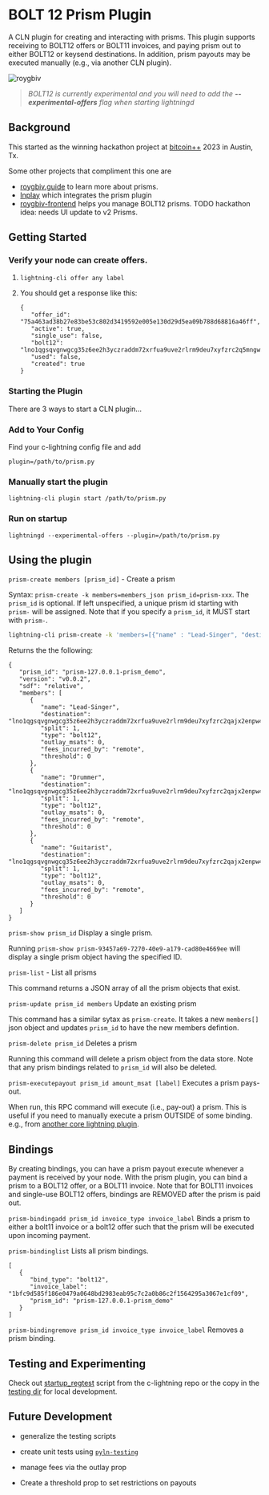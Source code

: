 # BOLT 12 Prism Plugin

A CLN plugin for creating and interacting with prisms. This plugin supports receiving to BOLT12 offers or BOLT11 invoices, and paying prism out to either BOLT12 or keysend destinations. In addition, prism payouts may be executed manually (e.g., via another CLN plugin).

![roygbiv](https://github.com/daGoodenough/bolt12-prism/assets/108303703/2c4ba75d-b0ab-4c3f-a5c4-2202716a04a0)

> _BOLT12 is currently experimental and you will need to add the **--experimental-offers** flag when starting lightningd_

## Background

This started as the winning hackathon project at [bitcoin++](https://btcpp.dev/) 2023 in Austin, Tx.

Some other projects that compliment this one are

- [roygbiv.guide](https://roygbiv.guide) to learn more about prisms.
- [lnplay](https://github.com/farscapian/lnplay) which integrates the prism plugin
- [roygbiv-frontend](https://github.com/johngribbin/ROYGBIV-frontend) helps you manage BOLT12 prisms. TODO hackathon idea: needs UI update to v2 Prisms.

## Getting Started

### Verify your node can create offers.

1. `lightning-cli offer any label`
2. You should get a response like this:

   ```
   {
      "offer_id": "75a463ad38b27e83be53c802d3419592e005e130d29d5ea09b788d68816a46ff",
      "active": true,
      "single_use": false,
      "bolt12": "lno1qgsqvgnwgcg35z6ee2h3yczraddm72xrfua9uve2rlrm9deu7xyfzrc2q5mngwpnxstzzql8sxrnaaq8secwrcsw5wmdxtfqgj9kamaslpvgxk08g0tdmqzmav",
      "used": false,
      "created": true
   }
   ```

### Starting the Plugin

There are 3 ways to start a CLN plugin...

### Add to Your Config

Find your c-lightning config file and add

`plugin=/path/to/prism.py`

### Manually start the plugin

`lightning-cli plugin start /path/to/prism.py`

### Run on startup

`lightningd --experimental-offers --plugin=/path/to/prism.py`

## Using the plugin

`prism-create members [prism_id]` - Create a prism

Syntax: `prism-create -k members=members_json prism_id=prism-xxx`. The `prism_id` is optional. If left unspecified, a unique prism id starting with `prism-` will be assigned. Note that if you specify a `prism_id`, it MUST start with `prism-`.

```bash
lightning-cli prism-create -k 'members=[{"name" : "Lead-Singer", "destination": "lno1qgsqvgnwgcg35z6ee2h3yczraddm72xrfua9uve2rlrm9deu7xyfzrc2qajx2enpw4k8g93pqtyh3ua3crhn6me89spfupgp40nxkdfkhp0j2zjk63qgsdxp230ss", "split": 1, "type":"bolt12"},{"name" : "Drummer", "destination": "lno1qgsqvgnwgcg35z6ee2h3yczraddm72xrfua9uve2rlrm9deu7xyfzrc2qajx2enpw4k8g93pqw2ugunkxkzckdwkme9wkzfmjf4f2hm3852906gwsk05lxm0s29fu", "split": 1, "type":"bolt12"},{"name" : "Guitarist", "destination": "lno1qgsqvgnwgcg35z6ee2h3yczraddm72xrfua9uve2rlrm9deu7xyfzrc2qajx2enpw4k8g93pqvqlu8pa98q4wqrvdvyg0svtunw8pa5vj0j9r5mnpzcrjyx8tm7jw", "split": 1, "type":"bolt12"}]'
```

Returns the the following:

```
{
   "prism_id": "prism-127.0.0.1-prism_demo",
   "version": "v0.0.2",
   "sdf": "relative",
   "members": [
      {
         "name": "Lead-Singer",
         "destination": "lno1qgsqvgnwgcg35z6ee2h3yczraddm72xrfua9uve2rlrm9deu7xyfzrc2qajx2enpw4k8g93pqtyh3ua3crhn6me89spfupgp40nxkdfkhp0j2zjk63qgsdxp230ss",
         "split": 1,
         "type": "bolt12",
         "outlay_msats": 0,
         "fees_incurred_by": "remote",
         "threshold": 0
      },
      {
         "name": "Drummer",
         "destination": "lno1qgsqvgnwgcg35z6ee2h3yczraddm72xrfua9uve2rlrm9deu7xyfzrc2qajx2enpw4k8g93pqw2ugunkxkzckdwkme9wkzfmjf4f2hm3852906gwsk05lxm0s29fu",
         "split": 1,
         "type": "bolt12",
         "outlay_msats": 0,
         "fees_incurred_by": "remote",
         "threshold": 0
      },
      {
         "name": "Guitarist",
         "destination": "lno1qgsqvgnwgcg35z6ee2h3yczraddm72xrfua9uve2rlrm9deu7xyfzrc2qajx2enpw4k8g93pqvqlu8pa98q4wqrvdvyg0svtunw8pa5vj0j9r5mnpzcrjyx8tm7jw",
         "split": 1,
         "type": "bolt12",
         "outlay_msats": 0,
         "fees_incurred_by": "remote",
         "threshold": 0
      }
   ]
}
```

`prism-show prism_id` Display a single prism.

Running `prism-show prism-93457a69-7270-40e9-a179-cad80e4669ee` will display a single prism object having the specified ID.

`prism-list` - List all prisms

This command returns a JSON array of all the prism objects that exist.

`prism-update prism_id members` Update an existing prism

This command has a similar sytax as `prism-create`. It takes a new `members[]` json object and updates `prism_id` to have the new members defintion.

`prism-delete prism_id` Deletes a prism

Running this command will delete a prism object from the data store. Note that any prism bindings related to `prism_id` will also be deleted.

`prism-executepayout prism_id amount_msat [label]` Executes a prism pays-out.

When run, this RPC command will execute (i.e., pay-out) a prism. This is useful if you need to manually execute a prism OUTSIDE of some binding. e.g., from [another core lightning plugin](https://github.com/farscapian/lnplay/tree/tabconf/lnplay/clightning/cln-plugins/lnplaylive).

## Bindings

By creating bindings, you can have a prism payout execute whenever a payment is received by your node. With the prism plugin, you can bind a prism to a BOLT12 offer, or a BOLT11 invoice. Note that for BOLT11 invoices and single-use BOLT12 offers, bindings are REMOVED after the prism is paid out.

`prism-bindingadd prism_id invoice_type invoice_label`
    Binds a prism to either a bolt11 invoice or a bolt12 offer such that the prism will be executed upon incoming payment.

`prism-bindinglist` 
    Lists all prism bindings.

```
[
   {
      "bind_type": "bolt12",
      "invoice_label": "1bfc9d585f186e0479a0648bd2983eab95c7c2a0b86c2f1564295a3067e1cf09",
      "prism_id": "prism-127.0.0.1-prism_demo"
   }
]
```

`prism-bindingremove prism_id invoice_type invoice_label`
    Removes a prism binding.

## Testing and Experimenting

Check out [startup_regtest](https://github.com/ElementsProject/lightning/blob/master/contrib/startup_regtest.sh) script from the c-lightning repo or the copy in the [testing dir](https://github.com/daGoodenough/bolt12-prism/blob/main/testing/README.md) for local development.

## Future Development

- generalize the testing scripts

- create unit tests using [`pyln-testing`](https://github.com/ElementsProject/lightning/tree/master/contrib/pyln-testing)

- manage fees via the outlay prop

- Create a threshold prop to set restrictions on payouts
